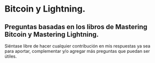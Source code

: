 # Bitcoin y Lightning.

## Preguntas basadas en los libros de Mastering Bitcoin y Mastering Lightning.

Siéntase libre de hacer cualquier contribución en mis respuestas ya sea para aportar, complementar y/o agregar más preguntas que puedan ser útiles. 



